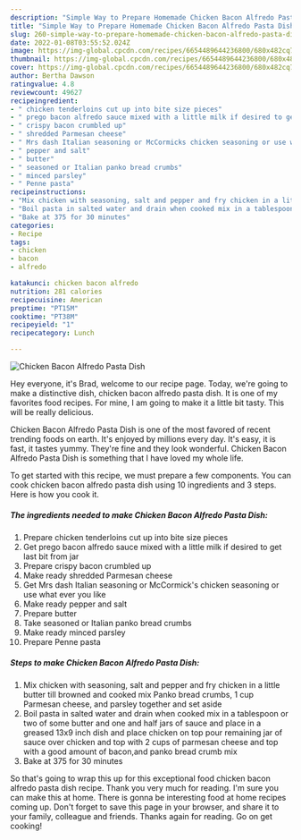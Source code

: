```yaml
---
description: "Simple Way to Prepare Homemade Chicken Bacon Alfredo Pasta Dish"
title: "Simple Way to Prepare Homemade Chicken Bacon Alfredo Pasta Dish"
slug: 260-simple-way-to-prepare-homemade-chicken-bacon-alfredo-pasta-dish
date: 2022-01-08T03:55:52.024Z
image: https://img-global.cpcdn.com/recipes/6654489644236800/680x482cq70/chicken-bacon-alfredo-pasta-dish-recipe-main-photo.jpg
thumbnail: https://img-global.cpcdn.com/recipes/6654489644236800/680x482cq70/chicken-bacon-alfredo-pasta-dish-recipe-main-photo.jpg
cover: https://img-global.cpcdn.com/recipes/6654489644236800/680x482cq70/chicken-bacon-alfredo-pasta-dish-recipe-main-photo.jpg
author: Bertha Dawson
ratingvalue: 4.8
reviewcount: 49627
recipeingredient:
- " chicken tenderloins cut up into bite size pieces"
- " prego bacon alfredo sauce mixed with a little milk if desired to get last bit from jar"
- " crispy bacon crumbled up"
- " shredded Parmesan cheese"
- " Mrs dash Italian seasoning or McCormicks chicken seasoning or use what ever you like"
- " pepper and salt"
- " butter"
- " seasoned or Italian panko bread crumbs"
- " minced parsley"
- " Penne pasta"
recipeinstructions:
- "Mix chicken with seasoning, salt and pepper and fry chicken in a little butter till browned and cooked mix Panko bread crumbs, 1 cup Parmesan cheese, and parsley together and set aside"
- "Boil pasta in salted water and drain when cooked mix in a tablespoon or two of some butter and one and half jars of sauce and place in a greased 13x9 inch dish and place chicken on top pour remaining jar of sauce over chicken and top with 2 cups of parmesan cheese and top with a good amount of bacon,and panko bread crumb mix"
- "Bake at 375 for 30 minutes"
categories:
- Recipe
tags:
- chicken
- bacon
- alfredo

katakunci: chicken bacon alfredo 
nutrition: 281 calories
recipecuisine: American
preptime: "PT15M"
cooktime: "PT38M"
recipeyield: "1"
recipecategory: Lunch

---
```



![Chicken Bacon Alfredo Pasta Dish](https://img-global.cpcdn.com/recipes/6654489644236800/680x482cq70/chicken-bacon-alfredo-pasta-dish-recipe-main-photo.jpg)

Hey everyone, it's Brad, welcome to our recipe page. Today, we're going to make a distinctive dish, chicken bacon alfredo pasta dish. It is one of my favorites food recipes. For mine, I am going to make it a little bit tasty. This will be really delicious.



Chicken Bacon Alfredo Pasta Dish is one of the most favored of recent trending foods on earth. It's enjoyed by millions every day. It's easy, it is fast, it tastes yummy. They're fine and they look wonderful. Chicken Bacon Alfredo Pasta Dish is something that I have loved my whole life.


To get started with this recipe, we must prepare a few components. You can cook chicken bacon alfredo pasta dish using 10 ingredients and 3 steps. Here is how you cook it.

<!--inarticleads1-->

##### The ingredients needed to make Chicken Bacon Alfredo Pasta Dish:

1. Prepare  chicken tenderloins cut up into bite size pieces
1. Get  prego bacon alfredo sauce mixed with a little milk if desired to get last bit from jar
1. Prepare  crispy bacon crumbled up
1. Make ready  shredded Parmesan cheese
1. Get  Mrs dash Italian seasoning or McCormick&#39;s chicken seasoning or use what ever you like
1. Make ready  pepper and salt
1. Prepare  butter
1. Take  seasoned or Italian panko bread crumbs
1. Make ready  minced parsley
1. Prepare  Penne pasta




<!--inarticleads2-->

##### Steps to make Chicken Bacon Alfredo Pasta Dish:

1. Mix chicken with seasoning, salt and pepper and fry chicken in a little butter till browned and cooked mix Panko bread crumbs, 1 cup Parmesan cheese, and parsley together and set aside
1. Boil pasta in salted water and drain when cooked mix in a tablespoon or two of some butter and one and half jars of sauce and place in a greased 13x9 inch dish and place chicken on top pour remaining jar of sauce over chicken and top with 2 cups of parmesan cheese and top with a good amount of bacon,and panko bread crumb mix
1. Bake at 375 for 30 minutes




So that's going to wrap this up for this exceptional food chicken bacon alfredo pasta dish recipe. Thank you very much for reading. I'm sure you can make this at home. There is gonna be interesting food at home recipes coming up. Don't forget to save this page in your browser, and share it to your family, colleague and friends. Thanks again for reading. Go on get cooking!
